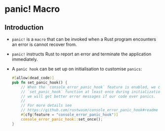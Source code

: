 # panic! Macro

## Introduction

* `panic!` is a `macro` that can be invoked when a Rust program encounters an error is cannot recover from.

* `panic!` instructs Rust to report an error and terminate the application immediately.

* A `panic hook` can be set up on initialisation to customise `panics`:

    ```rs
    #[allow(dead_code)]
    pub fn set_panic_hook() {
        // When the `console_error_panic_hook` feature is enabled, we can call the
        // `set_panic_hook` function at least once during initialization, and then
        // we will get better error messages if our code ever panics.
        //
        // For more details see
        // https://github.com/rustwasm/console_error_panic_hook#readme
        #[cfg(feature = "console_error_panic_hook")]
        console_error_panic_hook::set_once();
    }
    ```

